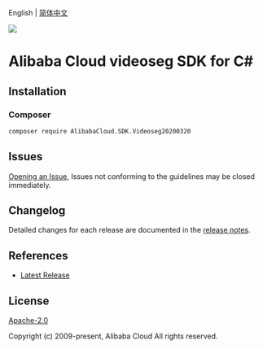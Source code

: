 English | [简体中文](README-CN.md)

![](https://aliyunsdk-pages.alicdn.com/icons/AlibabaCloud.svg)

# Alibaba Cloud videoseg SDK for C#

## Installation

### Composer

```bash
composer require AlibabaCloud.SDK.Videoseg20200320
```

## Issues

[Opening an Issue](https://github.com/aliyun/alibabacloud-csharp-sdk/issues/new), Issues not conforming to the guidelines may be closed immediately.

## Changelog

Detailed changes for each release are documented in the [release notes](./ChangeLog.md).

## References

* [Latest Release](https://github.com/aliyun/alibabacloud-csharp-sdk/)

## License

[Apache-2.0](http://www.apache.org/licenses/LICENSE-2.0)

Copyright (c) 2009-present, Alibaba Cloud All rights reserved.
